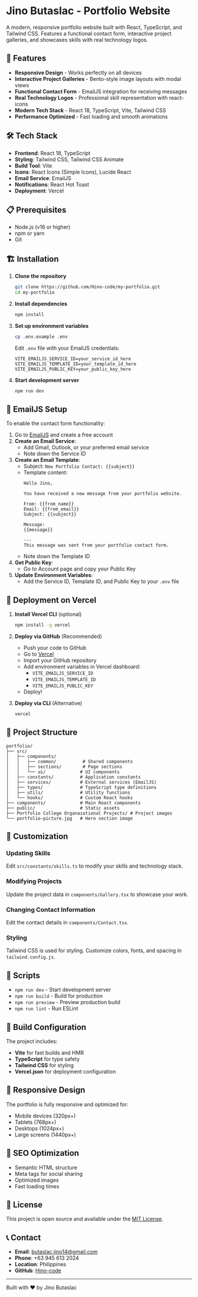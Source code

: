 # Jino Butaslac - Portfolio Website

A modern, responsive portfolio website built with React, TypeScript, and Tailwind CSS. Features a functional contact form, interactive project galleries, and showcases skills with real technology logos.

## 🚀 Features

- **Responsive Design** - Works perfectly on all devices
- **Interactive Project Galleries** - Bento-style image layouts with modal views
- **Functional Contact Form** - EmailJS integration for receiving messages
- **Real Technology Logos** - Professional skill representation with react-icons
- **Modern Tech Stack** - React 18, TypeScript, Vite, Tailwind CSS
- **Performance Optimized** - Fast loading and smooth animations

## 🛠️ Tech Stack

- **Frontend**: React 18, TypeScript
- **Styling**: Tailwind CSS, Tailwind CSS Animate
- **Build Tool**: Vite
- **Icons**: React Icons (Simple Icons), Lucide React
- **Email Service**: EmailJS
- **Notifications**: React Hot Toast
- **Deployment**: Vercel

## 📋 Prerequisites

- Node.js (v16 or higher)
- npm or yarn
- Git

## 🏗️ Installation

1. **Clone the repository**
   ```bash
   git clone https://github.com/Hino-code/my-portfolio.git
   cd my-portfolio
   ```

2. **Install dependencies**
   ```bash
   npm install
   ```

3. **Set up environment variables**
   ```bash
   cp .env.example .env
   ```
   
   Edit `.env` file with your EmailJS credentials:
   ```env
   VITE_EMAILJS_SERVICE_ID=your_service_id_here
   VITE_EMAILJS_TEMPLATE_ID=your_template_id_here
   VITE_EMAILJS_PUBLIC_KEY=your_public_key_here
   ```

4. **Start development server**
   ```bash
   npm run dev
   ```

## 📧 EmailJS Setup

To enable the contact form functionality:

1. Go to [EmailJS](https://www.emailjs.com/) and create a free account
2. **Create an Email Service**:
   - Add Gmail, Outlook, or your preferred email service
   - Note down the Service ID
3. **Create an Email Template**:
   - Subject: `New Portfolio Contact: {{subject}}`
   - Template content:
     ```
     Hello Jino,

     You have received a new message from your portfolio website.

     From: {{from_name}}
     Email: {{from_email}}
     Subject: {{subject}}

     Message:
     {{message}}

     ---
     This message was sent from your portfolio contact form.
     ```
   - Note down the Template ID
4. **Get Public Key**:
   - Go to Account page and copy your Public Key
5. **Update Environment Variables**:
   - Add the Service ID, Template ID, and Public Key to your `.env` file

## 🚀 Deployment on Vercel

1. **Install Vercel CLI** (optional)
   ```bash
   npm install -g vercel
   ```

2. **Deploy via GitHub** (Recommended)
   - Push your code to GitHub
   - Go to [Vercel](https://vercel.com/)
   - Import your GitHub repository
   - Add environment variables in Vercel dashboard:
     - `VITE_EMAILJS_SERVICE_ID`
     - `VITE_EMAILJS_TEMPLATE_ID`
     - `VITE_EMAILJS_PUBLIC_KEY`
   - Deploy!

3. **Deploy via CLI** (Alternative)
   ```bash
   vercel
   ```

## 📁 Project Structure

```
portfolio/
├── src/
│   ├── components/
│   │   ├── common/          # Shared components
│   │   ├── sections/        # Page sections
│   │   └── ui/             # UI components
│   ├── constants/          # Application constants
│   ├── services/           # External services (EmailJS)
│   ├── types/              # TypeScript type definitions
│   ├── utils/              # Utility functions
│   └── hooks/              # Custom React hooks
├── components/             # Main React components
├── public/                 # Static assets
├── Portfolio College Organazational Projects/ # Project images
└── portfolio-picture.jpg   # Hero section image
```

## 🎨 Customization

### Updating Skills
Edit `src/constants/skills.ts` to modify your skills and technology stack.

### Modifying Projects
Update the project data in `components/Gallery.tsx` to showcase your work.

### Changing Contact Information
Edit the contact details in `components/Contact.tsx`.

### Styling
Tailwind CSS is used for styling. Customize colors, fonts, and spacing in `tailwind.config.js`.

## 📝 Scripts

- `npm run dev` - Start development server
- `npm run build` - Build for production
- `npm run preview` - Preview production build
- `npm run lint` - Run ESLint

## 🔧 Build Configuration

The project includes:
- **Vite** for fast builds and HMR
- **TypeScript** for type safety
- **Tailwind CSS** for styling
- **Vercel.json** for deployment configuration

## 📱 Responsive Design

The portfolio is fully responsive and optimized for:
- Mobile devices (320px+)
- Tablets (768px+)
- Desktops (1024px+)
- Large screens (1440px+)

## 🎯 SEO Optimization

- Semantic HTML structure
- Meta tags for social sharing
- Optimized images
- Fast loading times

## 📄 License

This project is open source and available under the [MIT License](LICENSE).

## 📞 Contact

- **Email**: butaslac.jino14@gmail.com
- **Phone**: +63 945 613 2024
- **Location**: Philippines
- **GitHub**: [Hino-code](https://github.com/Hino-code)

---

Built with ❤️ by Jino Butaslac
